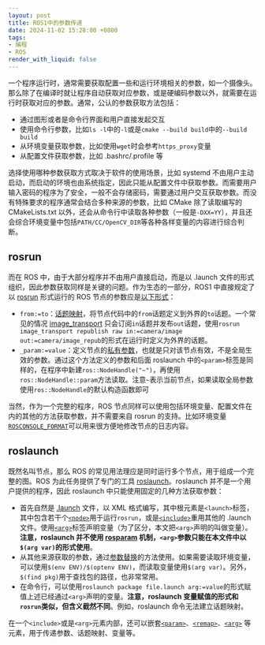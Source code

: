 ```yaml
---
layout: post
title: ROS1中的参数传递
date: 2024-11-02 15:28:00 +0800
tags: 
- 编程
- ROS
render_with_liquid: false
---
```


一个程序运行时，通常需要获取配置一些和运行环境相关的参数，如一个摄像头。那么除了在编译时就让程序自动获取对应参数，或是硬编码参数以外，就需要在运行时获取对应的参数。通常，公认的参数获取方法包括：

- 通过图形或者是命令行界面和用户直接发起交互
- 使用命令行参数，比如`ls -l`中的`-l`或是`cmake --build build`中的`--build build`
- 从环境变量获取参数，比如使用`wget`时会参考`https_proxy`变量
- 从配置文件获取参数，比如 .bashrc/.profile 等

选择使用哪种参数获取方式取决于软件的使用场景，比如 systemd 不由用户主动启动，而启动的环境也由系统指定，因此只能从配置文件中获取参数。而需要用户输入密码的程序为了安全，一般不会存储密码，需要通过用户交互获取参数。而没有特殊要求的程序通常会结合多种来源的参数，比如 CMake 除了读取编写的 CMakeLists.txt 以外，还会从命令行中读取各种参数（一般是`-DXX=YY`），并且还会综合环境变量中包括`PATH/CC/OpenCV_DIR`等各种各样变量的内容进行综合判断。

## rosrun

而在 ROS 中，由于大部分程序并不由用户直接启动，而是以 .launch 文件的形式组织，因此参数获取同样是关键的问题。作为生态的一部分，ROS1 中直接规定了以 [rosrun](http://wiki.ros.org/rosbash#rosrun) 形式运行的 ROS 节点的参数应是[以下形式](https://wiki.ros.org/Remapping%20Arguments)：

- `from:=to`：[话题映射](https://wiki.ros.org/Remapping%20Arguments#Remapping_Arguments)，将节点代码中的`from`话题定义到外界的`to`话题。一个常见的情况 [image_transport](https://wiki.ros.org/image_transport) 只会订阅`in`话题并发布`out`话题，使用`rosrun image_transport republish raw in:=camera/image out:=camera/image_repub`的形式在运行时定义为外界的话题。
- `_param:=value`：定义节点的[私有参数](https://wiki.ros.org/Parameter%20Server#Private_Parameters)，也就是只对该节点有效，不是全局生效的参数。通过这个方法定义的参数和后面 roslaunch 中的`<param>`标签是同样的，在程序中新建`ros::NodeHandle("~")`，再使用`ros::NodeHandle::param`方法读取。注意`~`表示当前节点，如果读取全局参数使用`ros::NodeHandle`的默认构造函数即可

当然，作为一个完整的程序，ROS 节点同样可以使用包括环境变量、配置文件在内的其他的方法获取参数，并不需要来自 rosrun 的支持。比如环境变量[`ROSCONSOLE_FORMAT`](https://wiki.ros.org/ROS/EnvironmentVariables#Console_Output_Formatting)可以用来很方便地修改节点的日志内容。

## roslaunch

既然名叫节点，那么 ROS 的常见用法理应是同时运行多个节点，用于组成一个完整的图。ROS 为此任务提供了专门的工具 [roslaunch](http://wiki.ros.org/roslaunch)。roslaunch 并不是一个用户提供的程序，因此 roslaunch 中只能使用固定的几种方法获取参数：

- 首先自然是 [.launch](http://wiki.ros.org/roslaunch/XML) 文件，以 XML 格式编写，其中根元素是`<launch>`标签，其中包含若干个[`<node>`](http://wiki.ros.org/roslaunch/XML/node)用于运行`rosrun`，或是[`<include>`](http://wiki.ros.org/roslaunch/XML/include)重用其他的 .launch 文件。使用[`<arg>`](http://wiki.ros.org/roslaunch/XML/arg)标签声明变量（为了区分，本文把`<arg>`声明的叫做变量）。**注意，roslaunch 并不使用 [rosparam](http://wiki.ros.org/rosparam) 机制，`<arg>`参数只能在本文件中以`$(arg var)`的形式使用**。
- 从其他来源获取的参数，通过[参数替换](http://wiki.ros.org/roslaunch/XML#substitution_args)的方法使用。如果需要读取环境变量，可以使用`$(env ENV)/$(optenv ENV)`，而读取变量使用`$(arg var)`。另外，`$(find pkg)`用于查找包的路径，也非常常用。
- 在命令行，可以使用`roslaunch package file.launch arg:=value`的形式赋值上述已经通过`<arg>`声明的变量。**注意，roslaunch 变量赋值的形式和`rosrun`类似，但含义截然不同**。例如，roslaunch 命令无法建立话题映射。

在一个`<include>`或是`<arg>`元素内部，还可以嵌套[`<param>`](http://wiki.ros.org/roslaunch/XML/param)、[`<remap>`](http://wiki.ros.org/roslaunch/XML/remap)、[`<arg>`](http://wiki.ros.org/roslaunch/XML/arg) 等元素，用于传递参数、话题映射、变量等。
